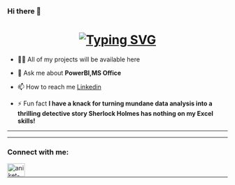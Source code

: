 ### Hi there 👋



<h1 align="center"><a align="center" href="https://git.io/typing-svg"><img  align="center" src="https://readme-typing-svg.demolab.com?font=Fira+Code&weight=500&pause=100&color=FCB700&width=435&lines=HI%2C+I+am+Chadwa+khmissi;A+Business+Analytics+And+Marketing+Student;Seeking++To+Learn+New+Things;Willing+To+improve+my+skills+" alt="Typing SVG" /></a></h1>

 

- 👨‍💻 All of my projects will be available here 

- 💬 Ask me about **PowerBI,MS Office**

- 📫 How to reach me <a href="https://www.linkedin.com/in/chadwa-khmissi/" target="_blank">Linkedin</a>

- ⚡ Fun fact **I have a knack for turning mundane data analysis into a thrilling detective story Sherlock Holmes has nothing on my Excel skills!**
<hr>


<hr>

<h3 align="left">Connect with me:</h3>
<p align="left">

<a href="https://www.linkedin.com/in/chadwa-khmissi/" target="blank"><img align="left" src="https://raw.githubusercontent.com/rahuldkjain/github-profile-readme-generator/master/src/images/icons/Social/linked-in-alt.svg" alt="aniket-parmar-a42597239" height="30" width="40" /></a>
</p>
<br>
<hr>
